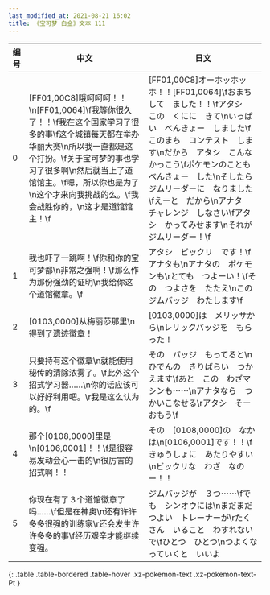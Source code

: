 ```yaml
---
last_modified_at: 2021-08-21 16:02
title: 《宝可梦 白金》文本 111
---
```

| 编号 | 中文 | 日文 |
| ---- | ---- | ---- |
| 0 | [FF01,00C8]哦呵呵呵！！\n[FF01,0064]\f我等你很久了！！\f我在这个国家学习了很多的事\f这个城镇每天都在举办华丽大赛\n所以我一直都是这个打扮。\f关于宝可梦的事也学习了很多啊\n然后就当上了道馆馆主。\f嗯，所以你也是为了\n这个才来向我挑战的么。\f我会战胜你的，\n这才是道馆馆主！\f | [FF01,00C8]オーホッホッホ！！[FF01,0064]\fおまちして　ました！！\fアタシ　この　くにに　きて\nいっぱい　べんきょー　しました\fこのまち　コンテスト　します\nだから　アタシ　こんな　かっこう\fポケモンのことも　べんきょー　した\nそしたら　ジムリーダーに　なりました\fえーと　だから\nアナタ　チャレンジ　しなさい\fアタシ　かってみせます\nそれが　ジムリーダー！\f |
| 1 | 我也吓了一跳啊！\f你和你的宝可梦都\n非常之强啊！\f那么作为那份强劲的证明\n我给你这个道馆徽章。\f | アタシ　ビックリ　です！\fアナタも\nアナタの　ポケモンも\rとても　つよーい！\fその　つよさを　たたえ\nこの　ジムバッジ　わたします\f |
| 2 | [0103,0000]从梅丽莎那里\n得到了遗迹徽章！ | [0103,0000]は　メリッサから\nレリックバッジを　もらった！ |
| 3 | 只要持有这个徽章\n就能使用秘传的清除浓雾了。\f此外这个招式学习器……\n你的话应该可以好好利用吧。\r我是这么认为的。\f | その　バッジ　もってると\nひでんの　きりばらい　つかえます\fあと　この　わざマシンも⋯⋯\nアナタなら　つかいこなせる\rアタシ　そー　おもう\f |
| 4 | 那个[0108,0000]里是\n[0106,0001]！！\f是很容易发动会心一击的\n很厉害的招式啊！！ | その　[0108,0000]の　なかは\n[0106,0001]です！！\fきゅうしょに　あたりやすい\nビックリな　わざ　なのー！！ |
| 5 | 你现在有了３个道馆徽章了吗……\f但是在神奥\n还有许许多多很强的训练家\r还会发生许许多多的事\f经历艰辛才能继续变强。 | ジムバッジが　３つ⋯⋯\fでも　シンオウには\nまだまだ　つよい　トレーナーが\rたくさん　いること　わすれないで\fひとつ　ひとつ\nつよくなっていくと　いいよ |
{: .table .table-bordered .table-hover .xz-pokemon-text .xz-pokemon-text-Pt }